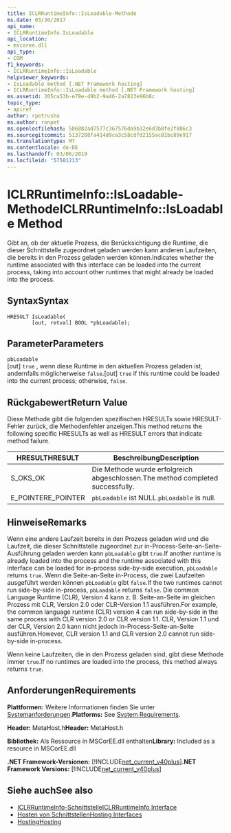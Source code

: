 ```yaml
---
title: ICLRRuntimeInfo::IsLoadable-Methode
ms.date: 03/30/2017
api_name:
- ICLRRuntimeInfo.IsLoadable
api_location:
- mscoree.dll
api_type:
- COM
f1_keywords:
- ICLRRuntimeInfo::IsLoadable
helpviewer_keywords:
- IsLoadable method [.NET Framework hosting]
- ICLRRuntimeInfo::IsLoadable method [.NET Framework hosting]
ms.assetid: 205ca53b-e78e-49b2-9a46-2a7823e96b8c
topic_type:
- apiref
author: rpetrusha
ms.author: ronpet
ms.openlocfilehash: 586882ad7577c367576da9b32e6d3b8fe2f806c3
ms.sourcegitcommit: 5137208fa414d9ca3c58cdfd2155ac81bc89e917
ms.translationtype: MT
ms.contentlocale: de-DE
ms.lasthandoff: 03/06/2019
ms.locfileid: "57501213"
---
```

# <a name="iclrruntimeinfoisloadable-method"></a><span data-ttu-id="3dd6b-102">ICLRRuntimeInfo::IsLoadable-Methode</span><span class="sxs-lookup"><span data-stu-id="3dd6b-102">ICLRRuntimeInfo::IsLoadable Method</span></span>
<span data-ttu-id="3dd6b-103">Gibt an, ob der aktuelle Prozess, die Berücksichtigung die Runtime, die dieser Schnittstelle zugeordnet geladen werden kann anderen Laufzeiten, die bereits in den Prozess geladen werden können.</span><span class="sxs-lookup"><span data-stu-id="3dd6b-103">Indicates whether the runtime associated with this interface can be loaded into the current process, taking into account other runtimes that might already be loaded into the process.</span></span>  
  
## <a name="syntax"></a><span data-ttu-id="3dd6b-104">Syntax</span><span class="sxs-lookup"><span data-stu-id="3dd6b-104">Syntax</span></span>  
  
```  
HRESULT IsLoadable(  
        [out, retval] BOOL *pbLoadable);  
```  
  
## <a name="parameters"></a><span data-ttu-id="3dd6b-105">Parameter</span><span class="sxs-lookup"><span data-stu-id="3dd6b-105">Parameters</span></span>  
 `pbLoadable`  
 <span data-ttu-id="3dd6b-106">[out] `true` , wenn diese Runtime in den aktuellen Prozess geladen ist, andernfalls möglicherweise `false`.</span><span class="sxs-lookup"><span data-stu-id="3dd6b-106">[out] `true` if this runtime could be loaded into the current process; otherwise, `false`.</span></span>  
  
## <a name="return-value"></a><span data-ttu-id="3dd6b-107">Rückgabewert</span><span class="sxs-lookup"><span data-stu-id="3dd6b-107">Return Value</span></span>  
 <span data-ttu-id="3dd6b-108">Diese Methode gibt die folgenden spezifischen HRESULTs sowie HRESULT-Fehler zurück, die Methodenfehler anzeigen.</span><span class="sxs-lookup"><span data-stu-id="3dd6b-108">This method returns the following specific HRESULTs as well as HRESULT errors that indicate method failure.</span></span>  
  
|<span data-ttu-id="3dd6b-109">HRESULT</span><span class="sxs-lookup"><span data-stu-id="3dd6b-109">HRESULT</span></span>|<span data-ttu-id="3dd6b-110">Beschreibung</span><span class="sxs-lookup"><span data-stu-id="3dd6b-110">Description</span></span>|  
|-------------|-----------------|  
|<span data-ttu-id="3dd6b-111">S_OK</span><span class="sxs-lookup"><span data-stu-id="3dd6b-111">S_OK</span></span>|<span data-ttu-id="3dd6b-112">Die Methode wurde erfolgreich abgeschlossen.</span><span class="sxs-lookup"><span data-stu-id="3dd6b-112">The method completed successfully.</span></span>|  
|<span data-ttu-id="3dd6b-113">E_POINTER</span><span class="sxs-lookup"><span data-stu-id="3dd6b-113">E_POINTER</span></span>|<span data-ttu-id="3dd6b-114">`pbLoadable` ist NULL.</span><span class="sxs-lookup"><span data-stu-id="3dd6b-114">`pbLoadable` is null.</span></span>|  
  
## <a name="remarks"></a><span data-ttu-id="3dd6b-115">Hinweise</span><span class="sxs-lookup"><span data-stu-id="3dd6b-115">Remarks</span></span>  
 <span data-ttu-id="3dd6b-116">Wenn eine andere Laufzeit bereits in den Prozess geladen wird und die Laufzeit, die dieser Schnittstelle zugeordnet zur in-Process-Seite-an-Seite-Ausführung geladen werden kann `pbLoadable` gibt `true`.</span><span class="sxs-lookup"><span data-stu-id="3dd6b-116">If another runtime is already loaded into the process and the runtime associated with this interface can be loaded for in-process side-by-side execution, `pbLoadable` returns `true`.</span></span> <span data-ttu-id="3dd6b-117">Wenn die Seite-an-Seite in-Process, die zwei Laufzeiten ausgeführt werden können `pbLoadable` gibt `false`.</span><span class="sxs-lookup"><span data-stu-id="3dd6b-117">If the two runtimes cannot run side-by-side in-process, `pbLoadable` returns `false`.</span></span> <span data-ttu-id="3dd6b-118">Die common Language Runtime (CLR), Version 4 kann z. B. Seite-an-Seite im gleichen Prozess mit CLR, Version 2.0 oder CLR-Version 1.1 ausführen.</span><span class="sxs-lookup"><span data-stu-id="3dd6b-118">For example, the common language runtime (CLR) version 4 can run side-by-side in the same process with CLR version 2.0 or CLR version 1.1.</span></span> <span data-ttu-id="3dd6b-119">CLR, Version 1.1 und der CLR, Version 2.0 kann nicht jedoch in-Process-Seite-an-Seite ausführen.</span><span class="sxs-lookup"><span data-stu-id="3dd6b-119">However, CLR version 1.1 and CLR version 2.0 cannot run side-by-side in-process.</span></span>  
  
 <span data-ttu-id="3dd6b-120">Wenn keine Laufzeiten, die in den Prozess geladen sind, gibt diese Methode immer `true`.</span><span class="sxs-lookup"><span data-stu-id="3dd6b-120">If no runtimes are loaded into the process, this method always returns `true`.</span></span>  
  
## <a name="requirements"></a><span data-ttu-id="3dd6b-121">Anforderungen</span><span class="sxs-lookup"><span data-stu-id="3dd6b-121">Requirements</span></span>  
 <span data-ttu-id="3dd6b-122">**Plattformen:** Weitere Informationen finden Sie unter [Systemanforderungen](../../../../docs/framework/get-started/system-requirements.md).</span><span class="sxs-lookup"><span data-stu-id="3dd6b-122">**Platforms:** See [System Requirements](../../../../docs/framework/get-started/system-requirements.md).</span></span>  
  
 <span data-ttu-id="3dd6b-123">**Header:** MetaHost.h</span><span class="sxs-lookup"><span data-stu-id="3dd6b-123">**Header:** MetaHost.h</span></span>  
  
 <span data-ttu-id="3dd6b-124">**Bibliothek:** Als Ressource in MSCorEE.dll enthalten</span><span class="sxs-lookup"><span data-stu-id="3dd6b-124">**Library:** Included as a resource in MSCorEE.dll</span></span>  
  
 <span data-ttu-id="3dd6b-125">**.NET Framework-Versionen:** [!INCLUDE[net_current_v40plus](../../../../includes/net-current-v40plus-md.md)]</span><span class="sxs-lookup"><span data-stu-id="3dd6b-125">**.NET Framework Versions:** [!INCLUDE[net_current_v40plus](../../../../includes/net-current-v40plus-md.md)]</span></span>  
  
## <a name="see-also"></a><span data-ttu-id="3dd6b-126">Siehe auch</span><span class="sxs-lookup"><span data-stu-id="3dd6b-126">See also</span></span>
- [<span data-ttu-id="3dd6b-127">ICLRRuntimeInfo-Schnittstelle</span><span class="sxs-lookup"><span data-stu-id="3dd6b-127">ICLRRuntimeInfo Interface</span></span>](../../../../docs/framework/unmanaged-api/hosting/iclrruntimeinfo-interface.md)
- [<span data-ttu-id="3dd6b-128">Hosten von Schnittstellen</span><span class="sxs-lookup"><span data-stu-id="3dd6b-128">Hosting Interfaces</span></span>](../../../../docs/framework/unmanaged-api/hosting/hosting-interfaces.md)
- [<span data-ttu-id="3dd6b-129">Hosting</span><span class="sxs-lookup"><span data-stu-id="3dd6b-129">Hosting</span></span>](../../../../docs/framework/unmanaged-api/hosting/index.md)
